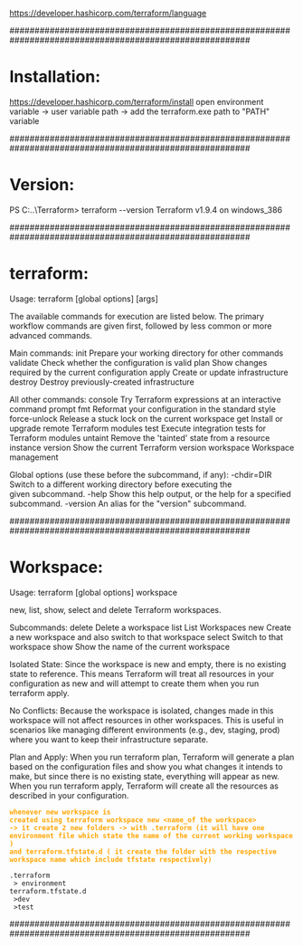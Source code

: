 https://developer.hashicorp.com/terraform/language


########################################################################################################

# Installation:
https://developer.hashicorp.com/terraform/install
open environment variable -> user variable path -> add the terraform.exe path to "PATH" variable

########################################################################################################

# Version:
PS C:\..\Terraform> terraform --version
Terraform v1.9.4
on windows_386


########################################################################################################


# terraform:
Usage: terraform [global options] <subcommand> [args]

The available commands for execution are listed below.
The primary workflow commands are given first, followed by
less common or more advanced commands.

Main commands:
  init          Prepare your working directory for other commands
  validate      Check whether the configuration is valid
  plan          Show changes required by the current configuration
  apply         Create or update infrastructure    
  destroy       Destroy previously-created infrastructure

All other commands:
  console       Try Terraform expressions at an interactive command prompt
  fmt           Reformat your configuration in the standard style
  force-unlock  Release a stuck lock on the current workspace
  get           Install or upgrade remote Terraform modules
  test          Execute integration tests for Terraform modules
  untaint       Remove the 'tainted' state from a resource instance
  version       Show the current Terraform version
  workspace     Workspace management

Global options (use these before the subcommand, if any):
  -chdir=DIR    Switch to a different working directory before executing the        
                given subcommand.
  -help         Show this help output, or the help for a specified subcommand.        -version      An alias for the "version" subcommand.

########################################################################################################


# Workspace:
Usage: terraform [global options] workspace

  new, list, show, select and delete Terraform workspaces.

Subcommands:
    delete    Delete a workspace
    list      List Workspaces
    new       Create a new workspace and also switch to that workspace
    select    Switch to that workspace
    show      Show the name of the current workspace

Isolated State: Since the workspace is new and empty, there is no existing state to reference. This means Terraform will treat all resources in your configuration as new and will attempt to create them when you run terraform apply.

No Conflicts: Because the workspace is isolated, changes made in this workspace will not affect resources in other workspaces. This is useful in scenarios like managing different environments (e.g., dev, staging, prod) where you want to keep their infrastructure separate.

Plan and Apply: When you run terraform plan, Terraform will generate a plan based on the configuration files and show you what changes it intends to make, but since there is no existing state, everything will appear as new. When you run terraform apply, Terraform will create all the resources as described in your configuration.


<code style="color : orange ">**whenever new workspace is created using terraform workspace new <name_of the workspace> -> it create 2 new folders -> with .terraform (it will have one environment file which state the name of the current working workspace ) and terraform.tfstate.d ( it create the folder with the respective workspace name which include tfstate respectively)** </code>


```
.terraform
 > environment
terraform.tfstate.d
 >dev
 >test
```


########################################################################################################
